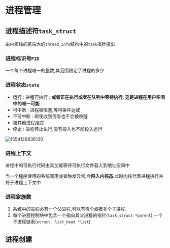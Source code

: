 # 进程管理

## 进程描述符`task_struct`

由内核栈的尾端大的`thread_info`结构中的`task`指针指出

### 进程标识号`PID`

一个每个进程唯一的整数,其范围限定了进程的多少

### 进程状态`state`

* 运行 : 进程可执行 : **或者正在执行或者在队列中等待执行, 这是进程在用户空间中的唯一可能**
* 可中断 : 进程被阻塞,等待条件达成
* 不可中断 : 即使收到信号也不会被唤醒
* 被其他进程跟踪
* 停止 : 进程停止执行,没有投入也不能投入运行

![1554126836130](C:\Users\fjh\AppData\Roaming\Typora\typora-user-images\1554126836130.png)

### 进程上下文

进程中的可执行代码由其加载等待可执行文件载入到地址空间中

当一个程序使用的系统调用或者触发异常,会**陷入内核态**,此时内核代表进程执行并处于进程上下文中

### 进程家族数

1. 系统中的进程必有一个父进程,可以有零个或者多个子进程.
2. 每个进程控制块中包含一个指向其父进程的指针(`task_struct *parent`),一个子进程链表(`struct  list_head *list`)

## 进程创建

